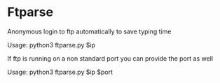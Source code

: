 # Ftparse
Anonymous login to ftp automatically to save typing time

Usage: python3 ftparse.py $ip

If ftp is running on a non standard port you can provide the port as well 

Usage: python3 ftparse.py $ip $port
